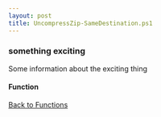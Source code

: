 ```yaml
---
layout: post
title: UncompressZip-SameDestination.ps1
---
```


### something exciting

Some information about the exciting thing

#### Function

<script src="https://gist-it.appspot.com/github.com/BanterBoy/scripts-blog/blob/master/PowerShell/functions/compression/UncompressZip-SameDestination.ps1"></script>

<a href="/menu/_pages/functions.html">Back to Functions</a>
